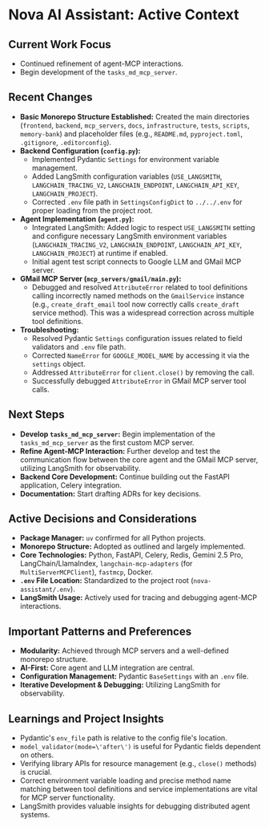 # Nova AI Assistant: Active Context

## Current Work Focus
- Continued refinement of agent-MCP interactions.
- Begin development of the `tasks_md_mcp_server`.

## Recent Changes
- **Basic Monorepo Structure Established:** Created the main directories (`frontend`, `backend`, `mcp_servers`, `docs`, `infrastructure`, `tests`, `scripts`, `memory-bank`) and placeholder files (e.g., `README.md`, `pyproject.toml`, `.gitignore`, `.editorconfig`).
- **Backend Configuration (`config.py`):**
    - Implemented Pydantic `Settings` for environment variable management.
    - Added LangSmith configuration variables (`USE_LANGSMITH`, `LANGCHAIN_TRACING_V2`, `LANGCHAIN_ENDPOINT`, `LANGCHAIN_API_KEY`, `LANGCHAIN_PROJECT`).
    - Corrected `.env` file path in `SettingsConfigDict` to `../../.env` for proper loading from the project root.
- **Agent Implementation (`agent.py`):**
    - Integrated LangSmith: Added logic to respect `USE_LANGSMITH` setting and configure necessary LangSmith environment variables (`LANGCHAIN_TRACING_V2`, `LANGCHAIN_ENDPOINT`, `LANGCHAIN_API_KEY`, `LANGCHAIN_PROJECT`) at runtime if enabled.
    - Initial agent test script connects to Google LLM and GMail MCP server.
- **GMail MCP Server (`mcp_servers/gmail/main.py`):**
    - Debugged and resolved `AttributeError` related to tool definitions calling incorrectly named methods on the `GmailService` instance (e.g., `create_draft_email` tool now correctly calls `create_draft` service method). This was a widespread correction across multiple tool definitions.
- **Troubleshooting:**
    - Resolved Pydantic `Settings` configuration issues related to field validators and `.env` file path.
    - Corrected `NameError` for `GOOGLE_MODEL_NAME` by accessing it via the `settings` object.
    - Addressed `AttributeError` for `client.close()` by removing the call.
    - Successfully debugged `AttributeError` in GMail MCP server tool calls.

## Next Steps
- **Develop `tasks_md_mcp_server`:** Begin implementation of the `tasks_md_mcp_server` as the first custom MCP server.
- **Refine Agent-MCP Interaction:** Further develop and test the communication flow between the core agent and the GMail MCP server, utilizing LangSmith for observability.
- **Backend Core Development:** Continue building out the FastAPI application, Celery integration.
- **Documentation:** Start drafting ADRs for key decisions.

## Active Decisions and Considerations
- **Package Manager:** `uv` confirmed for all Python projects.
- **Monorepo Structure:** Adopted as outlined and largely implemented.
- **Core Technologies:** Python, FastAPI, Celery, Redis, Gemini 2.5 Pro, LangChain/LlamaIndex, `langchain-mcp-adapters` (for `MultiServerMCPClient`), `fastmcp`, Docker.
- **`.env` File Location:** Standardized to the project root (`nova-assistant/.env`).
- **LangSmith Usage:** Actively used for tracing and debugging agent-MCP interactions.

## Important Patterns and Preferences
- **Modularity:** Achieved through MCP servers and a well-defined monorepo structure.
- **AI-First:** Core agent and LLM integration are central.
- **Configuration Management:** Pydantic `BaseSettings` with an `.env` file.
- **Iterative Development & Debugging:** Utilizing LangSmith for observability.

## Learnings and Project Insights
- Pydantic\'s `env_file` path is relative to the config file\'s location.
- `model_validator(mode=\'after\')` is useful for Pydantic fields dependent on others.
- Verifying library APIs for resource management (e.g., `close()` methods) is crucial.
- Correct environment variable loading and precise method name matching between tool definitions and service implementations are vital for MCP server functionality.
- LangSmith provides valuable insights for debugging distributed agent systems. 